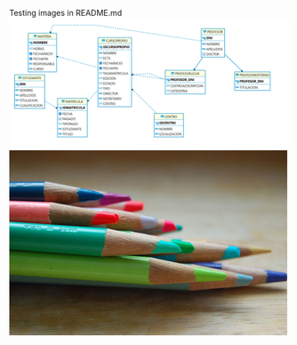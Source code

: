 
Testing images in README.md
![Imagen_de_prueba](/sourceReadme/reference.png)
![Imagen_de_prueba2](/sourceReadme/testJPG.jpg)
